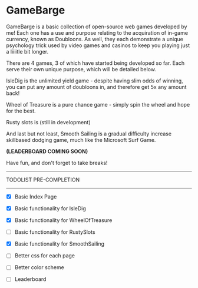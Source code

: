 # GameBarge

GameBarge is a basic collection of open-source web games developed by me! Each one has a use and purpose relating to the acquiration of in-game currency, known as Doubloons. As well, they each demonstrate a unique psychology trick used by video games and casinos to keep you playing just a liiiitle bit longer.

There are 4 games, 3 of which have started being developed so far. Each serve their own unique purpose, which will be detailed below.

IsleDig is the unlimited yield game - despite having slim odds of winning, you can put any amount of doubloons in, and therefore get 5x any amount back!

Wheel of Treasure is a pure chance game - simply spin the wheel and hope for the best.

Rusty slots is (still in development)

And last but not least, Smooth Sailing is a gradual difficulty increase skillbased dodging game, much like the Microsoft Surf Game.

**(LEADERBOARD COMING SOON)**

Have fun, and don't forget to take breaks!

---

TODOLIST PRE-COMPLETION

---

-[x] Basic Index Page

-[x] Basic functionality for IsleDig

-[x] Basic functionality for WheelOfTreasure

-[  ] Basic functionality for RustySlots

-[x] Basic functionality for SmoothSailing

-[  ] Better css for each page

-[  ] Better color scheme 

-[  ] Leaderboard

